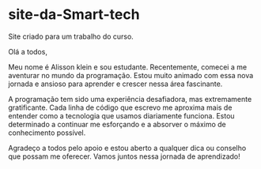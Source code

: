 # site-da-Smart-tech
Site criado para um trabalho do curso.

Olá a todos,

Meu nome é Alisson klein e sou estudante. Recentemente, comecei a me aventurar no mundo da programação. Estou muito animado com essa nova jornada e ansioso para aprender e crescer nessa área fascinante.

A programação tem sido uma experiência desafiadora, mas extremamente gratificante. Cada linha de código que escrevo me aproxima mais de entender como a tecnologia que usamos diariamente funciona. Estou determinado a continuar me esforçando e a absorver o máximo de conhecimento possível.

Agradeço a todos pelo apoio e estou aberto a qualquer dica ou conselho que possam me oferecer. Vamos juntos nessa jornada de aprendizado!
